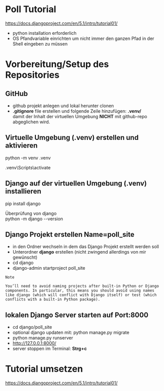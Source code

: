 # Poll Tutorial

https://docs.djangoproject.com/en/5.1/intro/tutorial01/

- python installation erforderlich
- OS Pfandvariable einrichten um nicht immer den ganzen Pfad in der Shell eingeben zu müssen

# Vorbereitung/Setup des Repositories

## GitHub
- github projekt anlegen und lokal herunter clonen  
- **.gitignore** file erstellen und folgende Zeile hinzufügen: **.venv/**  
damit der Inhalt der virtuellen Umgebung **NICHT** mit github-repo abgeglichen wird.

## Virtuelle Umgebung (.venv) erstellen und aktivieren
python -m venv .venv

.venv\Scripts\activate

## Django auf der virtuellen Umgebung (.venv) installieren

pip install django

Überprüfung von django  
python -m django --version

## Django Projekt erstellen Name=poll_site

- in den Ordner wechseln in dem das Django Projekt erstellt werden soll
- Unterordner **django** erstellen (nicht zwingend allerdings von mir gewünscht)
- cd django
- django-admin startproject poll_site  
````
Note

You’ll need to avoid naming projects after built-in Python or Django components. In particular, this means you should avoid using names like django (which will conflict with Django itself) or test (which conflicts with a built-in Python package).

````

## lokalen Django Server starten auf Port:8000

- cd django/poll_site
- optional django updaten mit: python manage.py migrate
- python manage.py runserver
- http://127.0.0.1:8000/
- server stoppen im Terminal: **Strg+c**

# Tutorial umsetzen 
https://docs.djangoproject.com/en/5.1/intro/tutorial01/



